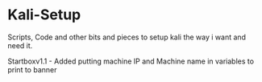 # Kali-Setup
Scripts, Code and other bits and pieces to setup kali the way i want and need it. 


Startboxv1.1 - Added putting machine IP and Machine name in variables to print to banner 
